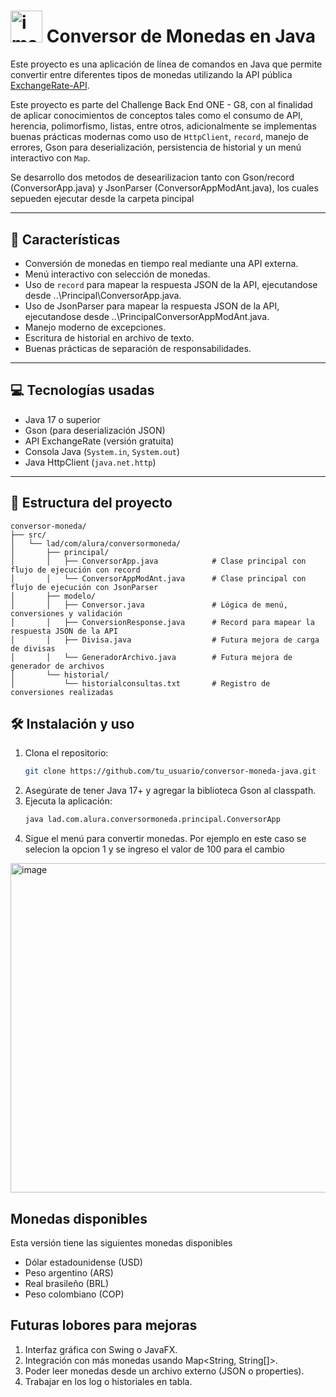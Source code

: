 # <img width="51.2" height="51.2" alt="image" src="https://github.com/user-attachments/assets/7fb1fa68-5989-43e6-810f-044920877ec8" /> Conversor de Monedas en Java

Este proyecto es una aplicación de línea de comandos en Java que permite convertir entre diferentes tipos de monedas utilizando la API pública [ExchangeRate-API](https://www.exchangerate-api.com/). 

Este proyecto es parte del Challenge Back End ONE - G8, con al finalidad de aplicar conocimientos de conceptos tales como el consumo de API, herencia, polimorfismo, listas, entre otros, adicionalmente se implementas buenas prácticas modernas como uso de `HttpClient`, `record`, manejo de errores, Gson para deserialización, persistencia de historial y un menú interactivo con `Map`.

Se desarrollo dos metodos de desearilizacion tanto con Gson/record (ConversorApp.java) y JsonParser (ConversorAppModAnt.java), los cuales sepueden ejecutar desde la carpeta pincipal

---

## 🧩 Características

* Conversión de monedas en tiempo real mediante una API externa.
* Menú interactivo con selección de monedas.
* Uso de `record` para mapear la respuesta JSON de la API, ejecutandose desde ..\Principal\ConversorApp.java.
* Uso de JsonParser para mapear la respuesta JSON de la API, ejecutandose desde ..\PrincipalConversorAppModAnt.java.
* Manejo moderno de excepciones.
* Escritura de historial en archivo de texto.
* Buenas prácticas de separación de responsabilidades.

---

## 💻 Tecnologías usadas

* Java 17 o superior
* Gson (para deserialización JSON)
* API ExchangeRate (versión gratuita)
* Consola Java (`System.in`, `System.out`)
* Java HttpClient (`java.net.http`)

---

## 📂 Estructura del proyecto

```plaintext
conversor-moneda/
├── src/
│   └── lad/com/alura/conversormoneda/
│       ├── principal/
│       │   ├── ConversorApp.java            # Clase principal con flujo de ejecución con record
│       │   └── ConversorAppModAnt.java      # Clase principal con flujo de ejecución con JsonParser
│       ├── modelo/
│       │   ├── Conversor.java               # Lógica de menú, conversiones y validación
│       │   ├── ConversionResponse.java      # Record para mapear la respuesta JSON de la API
│       │   ├── Divisa.java                  # Futura mejora de carga de divisas
│       │   └── GeneradorArchivo.java        # Futura mejora de generador de archivos
│       └── historial/
│           └── historialconsultas.txt       # Registro de conversiones realizadas
```
## 🛠️ Instalación y uso

1. Clona el repositorio:
   ```bash
   git clone https://github.com/tu_usuario/conversor-moneda-java.git

2. Asegúrate de tener Java 17+ y agregar la biblioteca Gson al classpath.
3. Ejecuta la aplicación:
   ```bash
   java lad.com.alura.conversormoneda.principal.ConversorApp
   
4. Sigue el menú para convertir monedas.
Por ejemplo en este caso se selecion la opcion 1 y se ingreso el valor de 100 para el cambio
<img width="525" height="527" alt="image" src="https://github.com/user-attachments/assets/7993e5e4-2247-4aad-adf5-b53da58265ec" />


## Monedas disponibles

Esta versión tiene las siguientes monedas disponibles
* Dólar estadounidense (USD)
* Peso argentino (ARS)
* Real brasileño (BRL)
* Peso colombiano (COP)

## Futuras lobores para mejoras

1. Interfaz gráfica con Swing o JavaFX.
2. Integración con más monedas usando Map<String, String[]>.
3. Poder leer monedas desde un archivo externo (JSON o properties).
4. Trabajar en los log o historiales en tabla.
